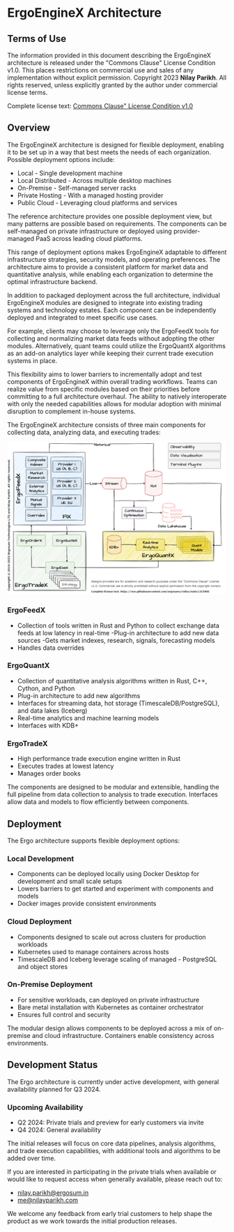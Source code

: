 # ErgoEngineX Architecture
## Terms of Use
The information provided in this document describing the ErgoEngineX architecture is released under the "Commons Clause" License Condition v1.0. This places restrictions on commercial use and sales of any implementation without explicit permission. Copyright 2023 **Nilay Parikh**. All rights reserved, unless explicitly granted by the author under commercial license terms.

Complete license text: [Commons Clause" License Condition v1.0](https://raw.githubusercontent.com/ergosumx/railsx/main/LICENSE)

## Overview

The ErgoEngineX architecture is designed for flexible deployment, enabling it to be set up in a way that best meets the needs of each organization. Possible deployment options include:

- Local - Single development machine
- Local Distributed - Across multiple desktop machines
- On-Premise - Self-managed server racks
- Private Hosting - With a managed hosting provider
- Public Cloud - Leveraging cloud platforms and services

The reference architecture provides one possible deployment view, but many patterns are possible based on requirements. The components can be self-managed on private infrastructure or deployed using provider-managed PaaS across leading cloud platforms.

This range of deployment options makes ErgoEngineX adaptable to different infrastructure strategies, security models, and operating preferences. The architecture aims to provide a consistent platform for market data and quantitative analysis, while enabling each organization to determine the optimal infrastructure backend.

In addition to packaged deployment across the full architecture, individual ErgoEngineX modules are designed to integrate into existing trading systems and technology estates. Each component can be independently deployed and integrated to meet specific use cases.

For example, clients may choose to leverage only the ErgoFeedX tools for collecting and normalizing market data feeds without adopting the other modules. Alternatively, quant teams could utilize the ErgoQuantX algorithms as an add-on analytics layer while keeping their current trade execution systems in place.

This flexibility aims to lower barriers to incrementally adopt and test components of ErgoEngineX within overall trading workflows. Teams can realize value from specific modules based on their priorities before committing to a full architecture overhaul. The ability to natively interoperate with only the needed capabilities allows for modular adoption with minimal disruption to complement in-house systems.

The ErgoEngineX architecture consists of three main components for collecting data, analyzing data, and executing trades:

![ErgoEngineX Architecture](ergoquantx-engine.drawio.png)

### ErgoFeedX
- Collection of tools written in Rust and Python to collect exchange data feeds at low latency in real-time
-Plug-in architecture to add new data sources
-Gets market indexes, research, signals, forecasting models
- Handles data overrides
### ErgoQuantX
- Collection of quantitative analysis algorithms written in Rust, C++, Cython, and Python
- Plug-in architecture to add new algorithms
- Interfaces for streaming data, hot storage (TimescaleDB/PostgreSQL), and data lakes (Iceberg)
- Real-time analytics and machine learning models
- Interfaces with KDB+
### ErgoTradeX
- High performance trade execution engine written in Rust
- Executes trades at lowest latency
- Manages order books

The components are designed to be modular and extensible, handling the full pipeline from data collection to analysis to trade execution. Interfaces allow data and models to flow efficiently between components.

## Deployment
The Ergo architecture supports flexible deployment options:

### Local Development
- Components can be deployed locally using Docker Desktop for development and small scale setups
- Lowers barriers to get started and experiment with components and models
- Docker images provide consistent environments
### Cloud Deployment
- Components designed to scale out across clusters for production workloads
- Kubernetes used to manage containers across hosts
- TimescaleDB and Iceberg leverage scaling of managed - PostgreSQL and object stores
### On-Premise Deployment
- For sensitive workloads, can deployed on private infrastructure
- Bare metal installation with Kubernetes as container orchestrator
- Ensures full control and security

The modular design allows components to be deployed across a mix of on-premise and cloud infrastructure. Containers enable consistency across environments.

## Development Status
The Ergo architecture is currently under active development, with general availability planned for Q3 2024.

### Upcoming Availability
- Q2 2024: Private trials and preview for early customers via invite
- Q4 2024: General availability

The initial releases will focus on core data pipelines, analysis algorithms, and trade execution capabilities, with additional tools and algorithms to be added over time.

If you are interested in participating in the private trials when available or would like to request access when generally available, please reach out to:

- nilay.parikh@ergosum.in
- me@nilayparikh.com

We welcome any feedback from early trial customers to help shape the product as we work towards the initial production releases.

